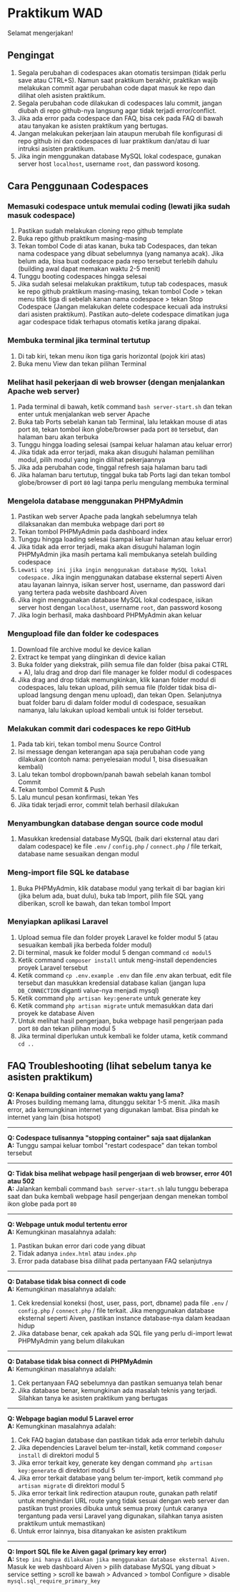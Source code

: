 # Praktikum WAD

Selamat mengerjakan!

## Pengingat
1. Segala perubahan di codespaces akan otomatis tersimpan (tidak perlu save atau CTRL+S). Namun saat praktikum berakhir, praktikan wajib melakukan commit agar perubahan code dapat masuk ke repo dan dilihat oleh asisten praktikum.
2. Segala perubahan code dilakukan di codespaces lalu commit, jangan diubah di repo github-nya langsung agar tidak terjadi error/conflict.
3. Jika ada error pada codespace dan FAQ, bisa cek pada FAQ di bawah atau tanyakan ke asisten praktikum yang bertugas.
4. Jangan melakukan pekerjaan lain ataupun merubah file konfigurasi di repo github ini dan codespaces di luar praktikum dan/atau di luar intruksi asisten praktikum.
5. Jika ingin menggunakan database MySQL lokal codespace, gunakan server host `localhost`, username `root`, dan password kosong.

## Cara Penggunaan Codespaces

### Memasuki codespace untuk memulai coding (lewati jika sudah masuk codespace)
1. Pastikan sudah melakukan cloning repo github template
2. Buka repo github praktikum masing-masing
3. Tekan tombol Code di atas kanan, buka tab Codespaces, dan tekan nama codespace yang dibuat sebelumnya (yang namanya acak). Jika belum ada, bisa buat codespace pada repo tersebut terlebih dahulu (building awal dapat memakan waktu 2-5 menit)
4. Tunggu booting codespaces hingga selesai
5. Jika sudah selesai melakukan praktikum, tutup tab codespaces, masuk ke repo github praktikum masing-masing, tekan tombol Code > tekan menu titik tiga di sebelah kanan nama codespace > tekan Stop Codespace (Jangan melakukan delete codespace kecuali ada instruksi dari asisten praktikum). Pastikan auto-delete codespace dimatikan juga agar codespace tidak terhapus otomatis ketika jarang dipakai.

### Membuka terminal jika terminal tertutup
1. Di tab kiri, tekan menu ikon tiga garis horizontal (pojok kiri atas)
2. Buka menu View dan tekan pilihan Terminal

### Melihat hasil pekerjaan di web browser (dengan menjalankan Apache web server)
1. Pada terminal di bawah, ketik command `bash server-start.sh` dan tekan enter untuk menjalankan web server Apache
2. Buka tab Ports sebelah kanan tab Terminal, lalu letakkan mouse di atas port `80`, tekan tombol ikon globe/browser pada port `80` tersebut, dan halaman baru akan terbuka
3. Tunggu hingga loading selesai (sampai keluar halaman atau keluar error)
4. Jika tidak ada error terjadi, maka akan disuguhi halaman pemilihan modul, pilih modul yang ingin dilihat pekerjaannya
5. Jika ada perubahan code, tinggal refresh saja halaman baru tadi
6. Jika halaman baru tertutup, tinggal buka tab Ports lagi dan tekan tombol globe/browser di port `80` lagi tanpa perlu mengulang membuka terminal

### Mengelola database menggunakan PHPMyAdmin
1. Pastikan web server Apache pada langkah sebelumnya telah dilaksanakan dan membuka webpage dari port `80`
2. Tekan tombol PHPMyAdmin pada dashboard index
3. Tunggu hingga loading selesai (sampai keluar halaman atau keluar error)
4. Jika tidak ada error terjadi, maka akan disuguhi halaman login PHPMyAdmin jika masih pertama kali membukanya setelah building codespace
5. `Lewati step ini jika ingin menggunakan database MySQL lokal codespace.` Jika ingin menggunakan database eksternal seperti Aiven atau layanan lainnya, isikan server host, username, dan password dari yang tertera pada website dashboard Aiven
6. Jika ingin menggunakan database MySQL lokal codespace, isikan server host dengan `localhost`, username `root`, dan password kosong
7. Jika login berhasil, maka dashboard PHPMyAdmin akan keluar

### Mengupload file dan folder ke codespaces
1. Download file archive modul ke device kalian
2. Extract ke tempat yang diinginkan di device kalian
3. Buka folder yang diekstrak, pilih semua file dan folder (bisa pakai CTRL + A), lalu drag and drop dari file manager ke folder modul di codespaces
4. Jika drag and drop tidak memungkinkan, klik kanan folder modul di codespaces, lalu tekan upload, pilih semua file (folder tidak bisa di-upload langsung dengan menu upload), dan tekan Open. Selanjutnya buat folder baru di dalam folder modul di codespace, sesuaikan namanya, lalu lakukan upload kembali untuk isi folder tersebut.

### Melakukan commit dari codespaces ke repo GitHub
1. Pada tab kiri, tekan tombol menu Source Control
2. Isi message dengan keterangan apa saja perubahan code yang dilakukan (contoh nama: penyelesaian modul 1, bisa disesuaikan kembali)
3. Lalu tekan tombol dropbown/panah bawah sebelah kanan tombol Commit
4. Tekan tombol Commit & Push
5. Lalu muncul pesan konfirmasi, tekan Yes
6. Jika tidak terjadi error, commit telah berhasil dilakukan

### Menyambungkan database dengan source code modul
1. Masukkan kredensial database MySQL (baik dari eksternal atau dari dalam codespace) ke file `.env` / `config.php` / `connect.php` / file terkait, database name sesuaikan dengan modul

### Meng-import file SQL ke database
1. Buka PHPMyAdmin, klik database modul yang terkait di bar bagian kiri (jika belum ada, buat dulu), buka tab Import, pilih file SQL yang diberikan, scroll ke bawah, dan tekan tombol Import

### Menyiapkan aplikasi Laravel
1. Upload semua file dan folder proyek Laravel ke folder modul 5 (atau sesuaikan kembali jika berbeda folder modul)
2. Di terminal, masuk ke folder modul 5 dengan command `cd modul5`
3. Ketik command `composer install` untuk meng-install dependencies proyek Laravel tersebut
4. Ketik command `cp .env.example .env` dan file .env akan terbuat, edit file tersebut dan masukkan kredensial database kalian (jangan lupa `DB_CONNECTION` diganti value-nya menjadi mysql)
5. Ketik command `php artisan key:generate` untuk generate key
6. Ketik command `php artisan migrate` untuk memasukkan data dari proyek ke database Aiven
7. Untuk melihat hasil pengerjaan, buka webpage hasil pengerjaan pada port `80` dan tekan pilihan modul 5
8. Jika terminal diperlukan untuk kembali ke folder utama, ketik command `cd ..`

## FAQ Troubleshooting (lihat sebelum tanya ke asisten praktikum)

**Q: Kenapa building container memakan waktu yang lama?**  
**A:** Proses building memang lama, ditunggu sekitar 1-5 menit. Jika masih error, ada kemungkinan internet yang digunakan lambat. Bisa pindah ke internet yang lain (bisa hotspot)

---

**Q: Codespace tulisannya "stopping container" saja saat dijalankan**  
**A:** Tunggu sampai keluar tombol "restart codespace" dan tekan tombol tersebut

---

**Q: Tidak bisa melihat webpage hasil pengerjaan di web browser, error 401 atau 502**  
**A:** Jalankan kembali command `bash server-start.sh` lalu tunggu beberapa saat dan buka kembali webpage hasil pengerjaan dengan menekan tombol ikon globe pada port `80`

---

**Q: Webpage untuk modul tertentu error**  
**A:** Kemungkinan masalahnya adalah:
1. Pastikan bukan error dari code yang dibuat
2. Tidak adanya `index.html` atau `index.php`
3. Error pada database bisa dilihat pada pertanyaan FAQ selanjutnya

---

**Q: Database tidak bisa connect di code**  
**A:** Kemungkinan masalahnya adalah:
1. Cek kredensial koneksi (host, user, pass, port, dbname) pada file `.env` / `config.php` / `connect.php` / file terkait. Jika menggunakan database eksternal seperti Aiven, pastikan instance database-nya dalam keadaan hidup
2. Jika database benar, cek apakah ada SQL file yang perlu di-import lewat PHPMyAdmin yang belum dilakukan

---

**Q: Database tidak bisa connect di PHPMyAdmin**  
**A:** Kemungkinan masalahnya adalah:
1. Cek pertanyaan FAQ sebelumnya dan pastikan semuanya telah benar
2. Jika database benar, kemungkinan ada masalah teknis yang terjadi. Silahkan tanya ke asisten praktikum yang bertugas

---

**Q: Webpage bagian modul 5 Laravel error**  
**A:** Kemungkinan masalahnya adalah:
1. Cek FAQ bagian database dan pastikan tidak ada error terlebih dahulu
2. Jika dependencies Laravel belum ter-install, ketik command `composer install` di direktori modul 5
3. Jika error terkait key, generate key dengan command `php artisan key:generate` di direktori modul 5
4. Jika error terkait database yang belum ter-import, ketik command `php artisan migrate` di direktori modul 5
5. Jika error terkait link redirection ataupun route, gunakan path relatif untuk menghindari URL route yang tidak sesuai dengan web server dan pastikan trust proxies dibuka untuk semua proxy (untuk caranya tergantung pada versi Laravel yang digunakan, silahkan tanya asisten praktikum untuk memastikan)
6. Untuk error lainnya, bisa ditanyakan ke asisten praktikum

---

**Q: Import SQL file ke Aiven gagal (primary key error)**  
**A:** `Step ini hanya dilakukan jika menggunakan database eksternal Aiven.` Masuk ke web dashboard Aiven > pilih database MySQL yang dibuat > service setting > scroll ke bawah > Advanced > tombol Configure > disable `mysql.sql_require_primary_key`
